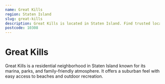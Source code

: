 ```yaml
---
name: Great Kills
region: Staten Island
slug: great-kills
description: Great Kills is located in Staten Island. Find trusted local plumbers serving this area.
postcode: 10308
---
```


# Great Kills

Great Kills is a residential neighborhood in Staten Island known for its marina, parks, and family-friendly atmosphere. It offers a suburban feel with easy access to beaches and outdoor recreation. 